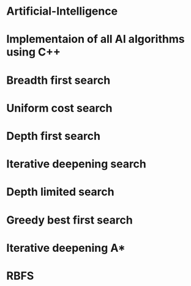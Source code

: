 # Artificial-Intelligence
# Implementaion of all AI algorithms using C++
# Breadth first search
# Uniform cost search
# Depth first search
# Iterative deepening search
# Depth limited search
# Greedy best first search
# Iterative deepening A*
# RBFS
